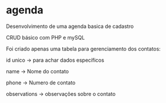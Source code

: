 # agenda
Desenvolvimento de uma agenda basica de cadastro

CRUD básico com PHP e mySQL

Foi criado apenas uma tabela para gerenciamento dos contatos:

id unico -> para achar dados específicos

name -> Nome do contato

phone -> Numero de contato

observations -> observações sobre o contato

